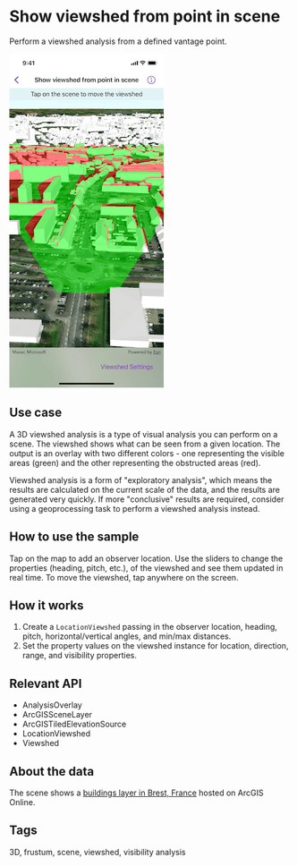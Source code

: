 # Show viewshed from point in scene

Perform a viewshed analysis from a defined vantage point.

![Screenshot of show viewshed from point in scene sample](show-viewshed-from-point-in-scene.png)

## Use case

A 3D viewshed analysis is a type of visual analysis you can perform on a scene. The viewshed shows what can be seen from a given location. The output is an overlay with two different colors - one representing the visible areas (green) and the other representing the obstructed areas (red).

Viewshed analysis is a form of "exploratory analysis", which means the results are calculated on the current scale of the data, and the results are generated very quickly. If more "conclusive" results are required, consider using a geoprocessing task to perform a viewshed analysis instead.

## How to use the sample

Tap on the map to add an observer location. Use the sliders to change the properties (heading, pitch, etc.), of the viewshed and see them updated in real time. To move the viewshed, tap anywhere on the screen.

## How it works

1. Create a `LocationViewshed` passing in the observer location, heading, pitch, horizontal/vertical angles, and min/max distances.
2. Set the property values on the viewshed instance for location, direction, range, and visibility properties.

## Relevant API

* AnalysisOverlay
* ArcGISSceneLayer
* ArcGISTiledElevationSource
* LocationViewshed
* Viewshed

## About the data

The scene shows a [buildings layer in Brest, France](https://tiles.arcgis.com/tiles/P3ePLMYs2RVChkJx/arcgis/rest/services/Buildings_Brest/SceneServer/layers/0) hosted on ArcGIS Online.

## Tags

3D, frustum, scene, viewshed, visibility analysis
